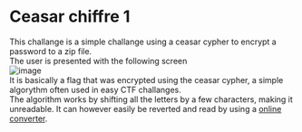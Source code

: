 # Ceasar chiffre 1

This challange is a simple challange using a ceasar cypher to encrypt a password to a zip file.  
The user is presented with the following screen  
![image](https://github.com/user-attachments/assets/97756011-c544-4d53-b0b6-bb1a5d3c5d77)  
It is basically a flag that was encrypted using the ceasar cypher, a simple algorythm often used in easy CTF challanges.  
The algorithm works by shifting all the letters by a few characters, making it unreadable. It can however easily be reverted and read by using a [online converter](https://www.dcode.fr/caesar-cipher).
